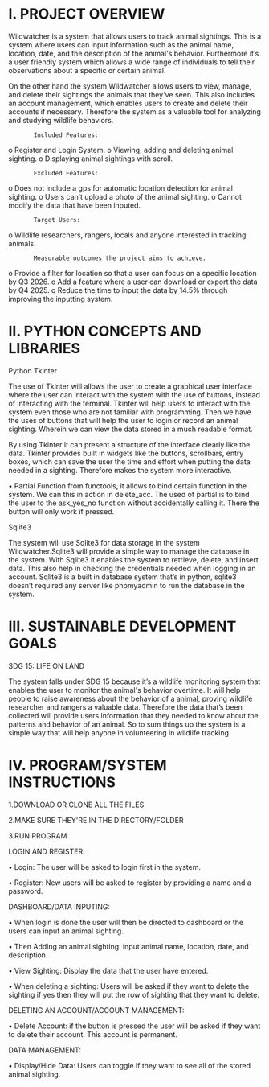 I.	PROJECT OVERVIEW
=
   Wildwatcher is a system that allows users to track animal sightings.
   This is a system where users can input information such as the animal name, location, date, and the 
   description of the animal's behavior. Furthermore it’s a user friendly system which allows a wide range 
   of individuals to tell their observations about a specific or certain animal.

   On the other hand the system Wildwatcher allows users to view, manage, and delete their sightings the animals 
   that they've seen. This also includes an account management, which enables users to create and delete their
   accounts if necessary. Therefore the system as a valuable tool for analyzing and studying wildlife behaviors.

           Included Features: 
o	Register and Login System.
o	Viewing, adding and deleting animal sighting.
o	Displaying animal sightings with scroll.

           Excluded Features: 
o	Does not include a gps for automatic location detection for animal sighting.
o	Users can’t upload a photo of the animal sighting.
o	Cannot modify the data that have been inputed.

           Target Users: 
o	Wildlife researchers, rangers, locals and anyone interested in tracking animals.

           Measurable outcomes the project aims to achieve. 
o	Provide a filter for location so that a user can focus on a specific location by Q3 2026.
o	Add a feature where a user can download or export the data by Q4 2025.
o	Reduce the time to input the data by 14.5% through improving the inputting system.


II.	PYTHON CONCEPTS AND LIBRARIES
=

   Python Tkinter
   
The use of Tkinter will allows the user to create a graphical user interface where the user can interact with the 
system with the use of buttons, instead of interacting with the terminal. Tkinter will help users to interact with 
the system even those who are not familiar with programming. Then we have the uses of buttons that will help the user 
to login or record an animal sighting. Wherein we can view the data stored in a much readable format.

By using Tkinter it can present a structure of the interface clearly like the data. Tkinter provides built in widgets like
the buttons, scrollbars, entry boxes, which can save the user the time and effort when putting the data needed in a sighting. 
Therefore makes the system more interactive.

   •	Partial Function from functools, it allows to bind certain function in the system. We can this in action in delete_acc.
   The used of partial is to bind the user to the ask_yes_no function without accidentally calling it. There the button will only work 
   if pressed. 

Sqlite3

The system will use Sqlite3 for data storage in the system Wildwatcher.Sqlite3 will provide a simple way to manage
the database in the system. With Sqlite3 it enables the system to retrieve, delete, and insert data. 
This also help in checking the credentials needed when logging in an account. Sqlite3 is a built in
database system that’s in python, sqlite3 doesn’t required any server like phpmyadmin to run the database in the system.

III.	SUSTAINABLE DEVELOPMENT GOALS
=
SDG 15: LIFE ON LAND

The system falls under SDG 15 because it’s a wildlife
monitoring system that enables the user to monitor the animal's behavior overtime. 
It will help people to raise awareness about the behavior of a animal, 
proving wildlife researcher and rangers a valuable data. Therefore the data that’s been collected 
will provide users information that they needed to know about the patterns and behavior of an animal. 
So to sum things up the system is a simple way that will help anyone in volunteering in wildlife tracking.

IV.	PROGRAM/SYSTEM INSTRUCTIONS
=
1.DOWNLOAD OR CLONE ALL THE FILES

2.MAKE SURE THEY'RE IN THE DIRECTORY/FOLDER

3.RUN PROGRAM

LOGIN AND REGISTER:

•	Login: The user will be asked to login first in the system.

•	Register: New users will be asked to register by providing a name and a password.

DASHBOARD/DATA INPUTING:

•	When login is done the user will then be directed to dashboard or the users can input an animal sighting.

•	Then Adding an animal sighting: input animal name, location, date, and description.

•	View Sighting: Display the data that the user have entered.

•	When deleting a sighting: Users will be asked if they want to delete the sighting if yes then they will put the row of sighting that they want to delete.

DELETING AN ACCOUNT/ACCOUNT MANAGEMENT:

•	Delete Account: if the button is pressed the user will be asked if they want to delete their account. This account is permanent.

DATA MANAGEMENT:

•	Display/Hide Data: Users can toggle if they want to see all of the stored animal sighting.           


